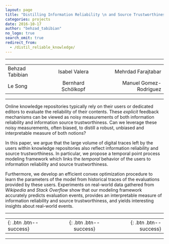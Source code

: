 ```yaml
---
layout: page
title: "Distilling Information Reliability \n and Source Trustworthiness from Digital Traces"
categories: projects
date: 2016-10-17
author: "behzad_tabibian"
no_logo: true
search_omit: true
redirect_from:
  - /distil_reliable_knowledge/
---
```


-----


|   |   |   |
| :------------- |:-------------:| -------------:|
| Behzad Tabibian       | Isabel Valera | Mehrdad Farajtabar |
| Le Song      | Bernhard Schölkopf     |   Manuel Gomez-Rodriguez  |


-----
<div class="notice .text-justify">
<p>
Online knowledge repositories typically rely on their users or dedicated editors to evaluate the reliability of their contents. These <i>explicit</i> feedback mechanisms can be viewed as noisy measurements of both information reliability and information source trustworthiness. Can we leverage these noisy measurements, often biased, to distill a robust, unbiased and interpretable measure of both notions?
</p>
<p>
In this paper, we argue that the large volume of digital traces left by the users within knowledge repositories also reflect information reliability and source trustworthiness. In particular, we propose a temporal point process modeling framework which links the <i>temporal</i> behavior of the users to information reliability and source
trustworthiness.
</p>
<p>
Furthermore, we develop an efficient convex optimization procedure to learn the parameters of the model from historical traces of the evaluations provided by these users. Experiments on real-world data gathered from <i>Wikipedia</i> and <i>Stack Overflow</i> show that our modeling framework accurately predicts evaluation events, provides an interpretable
measure of information reliability and source trustworthiness, and yields interesting insights about real-world events.
</p>
</div>

-----

|   |   |   |
| :------------- |:-------------:| -------------:|
| [<i class="fa fa-github-square fa-2x"></i>](https://onedrive.live.com/download?cid=712F893E56B9B053&resid=712F893E56B9B053%21105187&authkey=AOSpfWbzkkFlVek){: .btn .btn--success}  | [<i class="fa fa-file-pdf-o fa-2x"></i>](http://arxiv.org/abs/1610.07472){: .btn .btn--success}  | [<i class="fa fa-table fa-2x"></i>](https://onedrive.live.com/download?cid=712F893E56B9B053&resid=712F893E56B9B053%21105188&authkey=AIRYm2WFwWq7lCI){: .btn .btn--success} |

-----
